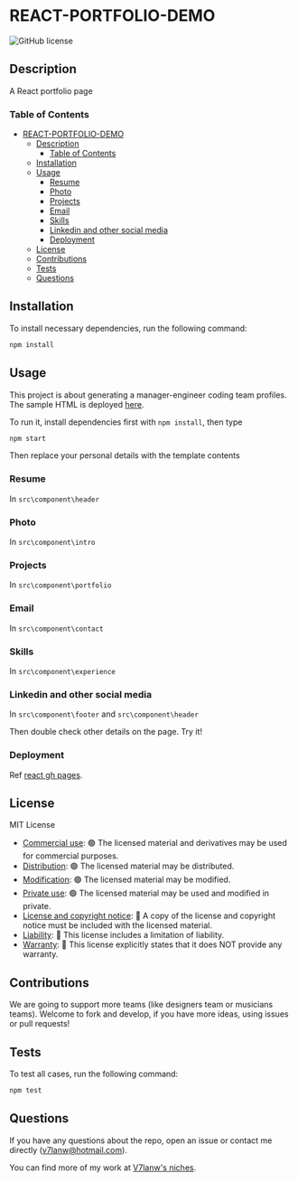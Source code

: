 # REACT-PORTFOLIO-DEMO

![GitHub license](https://img.shields.io/badge/license-MIT%20License-blue.svg)

## Description

A React portfolio page

### Table of Contents

- [REACT-PORTFOLIO-DEMO](#react-portfolio-demo)
  - [Description](#description)
    - [Table of Contents](#table-of-contents)
  - [Installation](#installation)
  - [Usage](#usage)
    - [Resume](#resume)
    - [Photo](#photo)
    - [Projects](#projects)
    - [Email](#email)
    - [Skills](#skills)
    - [Linkedin and other social media](#linkedin-and-other-social-media)
    - [Deployment](#deployment)
  - [License](#license)
  - [Contributions](#contributions)
  - [Tests](#tests)
  - [Questions](#questions)

## Installation

To install necessary dependencies, run the following command:

``` bash
npm install
```

## Usage

This project is about generating a manager-engineer coding team profiles. The sample HTML is deployed [here](https://v7lanw.github.io/team-profile-generator/).

To run it, install dependencies first with `npm install`, then type

``` bash
npm start
```

Then replace your personal details with the template contents

### Resume

In `src\component\header`

### Photo

In `src\component\intro`

### Projects

In `src\component\portfolio`

### Email

In `src\component\contact`

### Skills

In `src\component\experience`

### Linkedin and other social media

In `src\component\footer` and `src\component\header`

Then double check other details on the page. Try it!

### Deployment

Ref [react gh pages](https://github.com/gitname/react-gh-pages). 

## License

MIT License

- [Commercial use](https://choosealicense.com/appendix/#commercial-use): 🟢 The licensed material and derivatives may be used for commercial purposes.
- [Distribution](https://choosealicense.com/appendix/#distribution): 🟢 The licensed material may be distributed.
- [Modification](https://choosealicense.com/appendix/#modifications): 🟢 The licensed material may be modified.
- [Private use](https://choosealicense.com/appendix/#private-use): 🟢 The licensed material may be used and modified in private.
- [License and copyright notice](https://choosealicense.com/appendix/#include-copyright): 🔵 A copy of the license and copyright notice must be included with the licensed material.
- [Liability](https://choosealicense.com/appendix/#liability): 🔴 This license includes a limitation of liability.
- [Warranty](https://choosealicense.com/appendix/#warranty): 🔴 This license explicitly states that it does NOT provide any warranty.

## Contributions

We are going to support more teams (like designers team or musicians teams). Welcome to fork and develop, if you have more ideas, using issues or pull requests!

## Tests

To test all cases, run the following command:

``` bash
npm test
```

## Questions

If you have any questions about the repo, open an issue or contact me directly (v7lanw@hotmail.com).

You can find more of my work at [V7lanw's niches](https://github.com/V7lanw?tab=repositories).